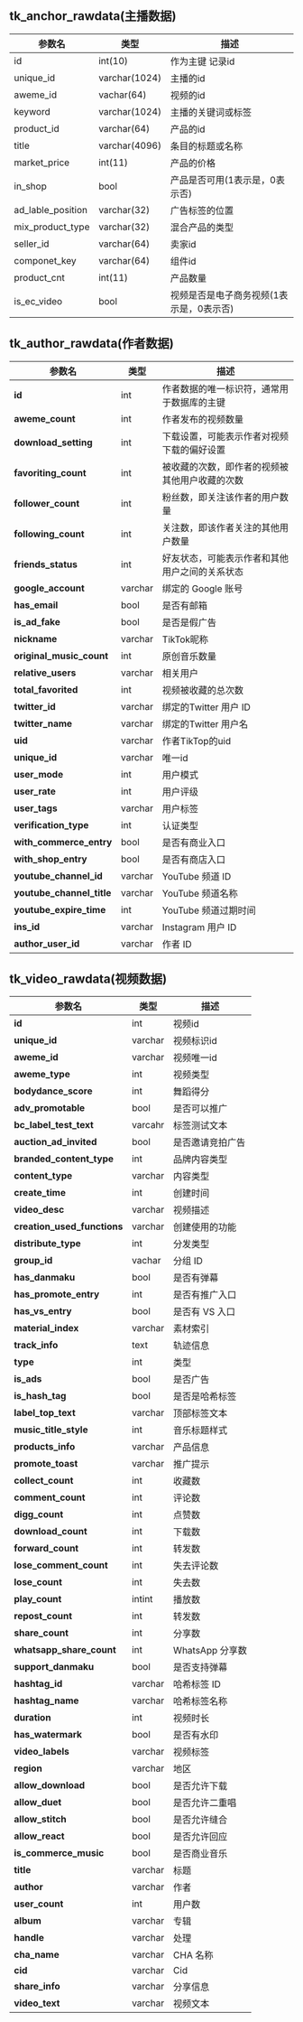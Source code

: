 

## 	tk_anchor_rawdata(主播数据)



| 参数名            | 类型          | 描述                                     |
| ----------------- | ------------- | ---------------------------------------- |
| id                | int(10)       | 作为主键 记录id                          |
| unique_id         | varchar(1024) | 主播的id                                 |
| aweme_id          | vachar(64)    | 视频的id                                 |
| keyword           | varchar(1024) | 主播的关键词或标签                       |
| product_id        | varchar(64)   | 产品的id                                 |
| title             | varchar(4096) | 条目的标题或名称                         |
| market_price      | int(11)       | 产品的价格                               |
| in_shop           | bool          | 产品是否可用(1表示是，0表示否)           |
| ad_lable_position | varchar(32)   | 广告标签的位置                           |
| mix_product_type  | varchar(32)   | 混合产品的类型                           |
| seller_id         | varchar(64)   | 卖家id                                   |
| componet_key      | varchar(64)   | 组件id                                   |
| product_cnt       | int(11)       | 产品数量                                 |
| is_ec_video       | bool          | 视频是否是电子商务视频(1表示是，0表示否) |

## tk_author_rawdata(作者数据)



| 参数名                    | 类型    | 描述                                           |
| ------------------------- | ------- | ---------------------------------------------- |
| **id**                    | int     | 作者数据的唯一标识符，通常用于数据库的主键     |
| **aweme_count**           | int     | 作者发布的视频数量                             |
| **download_setting**      | int     | 下载设置，可能表示作者对视频下载的偏好设置     |
| **favoriting_count**      | int     | 被收藏的次数，即作者的视频被其他用户收藏的次数 |
| **follower_count**        | int     | 粉丝数，即关注该作者的用户数量                 |
| **following_count**       | int     | 关注数，即该作者关注的其他用户数量             |
| **friends_status**        | int     | 好友状态，可能表示作者和其他用户之间的关系状态 |
| **google_account**        | varchar | 绑定的 Google 账号                             |
| **has_email**             | bool    | 是否有邮箱                                     |
| **is_ad_fake**            | bool    | 是否是假广告                                   |
| **nickname**              | varchar | TikTok昵称                                     |
| **original_music_count**  | int     | 原创音乐数量                                   |
| **relative_users**        | varchar | 相关用户                                       |
| **total_favorited**       | int     | 视频被收藏的总次数                             |
| **twitter_id**            | varchar | 绑定的Twitter 用户 ID                          |
| **twitter_name**          | varchar | 绑定的Twitter 用户名                           |
| **uid**                   | varchar | 作者TikTop的uid                                |
| **unique_id**             | varchar | 唯一id                                         |
| **user_mode**             | int     | 用户模式                                       |
| **user_rate**             | int     | 用户评级                                       |
| **user_tags**             | varchar | 用户标签                                       |
| **verification_type**     | int     | 认证类型                                       |
| **with_commerce_entry**   | bool    | 是否有商业入口                                 |
| **with_shop_entry**       | bool    | 是否有商店入口                                 |
| **youtube_channel_id**    | varchar | YouTube 频道 ID                                |
| **youtube_channel_title** | varchar | YouTube 频道名称                               |
| **youtube_expire_time**   | int     | YouTube 频道过期时间                           |
| **ins_id**                | varchar | Instagram 用户 ID                              |
| **author_user_id**        | varchar | 作者 ID                                        |

## tk_video_rawdata(视频数据)

| 参数名                      | 类型    | 描述             |
| --------------------------- | ------- | ---------------- |
| **id**                      | int     | 视频id           |
| **unique_id**               | varchar | 视频标识id       |
| **aweme_id**                | varchar | 视频唯一id       |
| **aweme_type**              | int     | 视频类型         |
| **bodydance_score**         | int     | 舞蹈得分         |
| **adv_promotable**          | bool    | 是否可以推广     |
| **bc_label_test_text**      | varcahr | 标签测试文本     |
| **auction_ad_invited**      | bool    | 是否邀请竞拍广告 |
| **branded_content_type**    | int     | 品牌内容类型     |
| **content_type**            | varchar | 内容类型         |
| **create_time**             | int     | 创建时间         |
| **video_desc**              | varchar | 视频描述         |
| **creation_used_functions** | varchar | 创建使用的功能   |
| **distribute_type**         | int     | 分发类型         |
| **group_id**                | vachar  | 分组 ID          |
| **has_danmaku**             | bool    | 是否有弹幕       |
| **has_promote_entry**       | int     | 是否有推广入口   |
| **has_vs_entry**            | bool    | 是否有 VS 入口   |
| **material_index**          | varchar | 素材索引         |
| **track_info**              | text    | 轨迹信息         |
| **type**                    | int     | 类型             |
| **is_ads**                  | bool    | 是否广告         |
| **is_hash_tag**             | bool    | 是否是哈希标签   |
| **label_top_text**          | varchar | 顶部标签文本     |
| **music_title_style**       | int     | 音乐标题样式     |
| **products_info**           | varchar | 产品信息         |
| **promote_toast**           | varchar | 推广提示         |
| **collect_count**           | int     | 收藏数           |
| **comment_count**           | int     | 评论数           |
| **digg_count**              | int     | 点赞数           |
| **download_count**          | int     | 下载数           |
| **forward_count**           | int     | 转发数           |
| **lose_comment_count**      | int     | 失去评论数       |
| **lose_count**              | int     | 失去数           |
| **play_count**              | intint  | 播放数           |
| **repost_count**            | int     | 转发数           |
| **share_count**             | int     | 分享数           |
| **whatsapp_share_count**    | int     | WhatsApp 分享数  |
| **support_danmaku**         | bool    | 是否支持弹幕     |
| **hashtag_id**              | varchar | 哈希标签 ID      |
| **hashtag_name**            | varchar | 哈希标签名称     |
| **duration**                | int     | 视频时长         |
| **has_watermark**           | bool    | 是否有水印       |
| **video_labels**            | varchar | 视频标签         |
| **region**                  | varchar | 地区             |
| **allow_download**          | bool    | 是否允许下载     |
| **allow_duet**              | bool    | 是否允许二重唱   |
| **allow_stitch**            | bool    | 是否允许缝合     |
| **allow_react**             | bool    | 是否允许回应     |
| **is_commerce_music**       | bool    | 是否商业音乐     |
| **title**                   | varchar | 标题             |
| **author**                  | varchar | 作者             |
| **user_count**              | int     | 用户数           |
| **album**                   | varchar | 专辑             |
| **handle**                  | varchar | 处理             |
| **cha_name**                | varchar | CHA 名称         |
| **cid**                     | varchar | Cid              |
| **share_info**              | varchar | 分享信息         |
| **video_text**              | varchar | 视频文本         |

